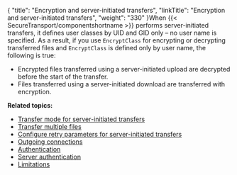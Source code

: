 {
    "title": "Encryption and server-initiated transfers",
    "linkTitle": "Encryption and server-initiated transfers",
    "weight": "330"
}When {{< SecureTransport/componentshortname  >}} performs server-initiated transfers, it defines user classes by UID and GID only – no user name is specified. As a result, if you use `EncryptClass` for encrypting or decrypting transferred files and `EncryptClass` is defined only by user name, the following is true:

-   Encrypted files transferred using a server-initiated upload are decrypted before the start of the transfer.
-   Files transferred using a server-initiated download are transferred with encryption.

**Related topics:**

-   [Transfer mode for server-initiated transfers](../c_st_transfer_mode_for_server-initiated_transfers)
-   [Transfer multiple files](../c_st_transfer_multiple_files)
-   [Configure retry parameters for server-initiated transfers](../c_st_configure_retry_parameters_for_server-initiated_transfers)
-   [Outgoing connections](../c_st_outgoing_connections)
-   [Authentication](../r_st_authentication)
-   [Server authentication](../c_st_server_authentication)
-   [Limitations](../c_st_limitations)
